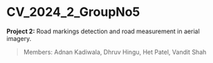 # CV_2024_2_GroupNo5
**Project 2:**  Road markings detection and road measurement in aerial imagery. 
> Members: Adnan Kadiwala, Dhruv Hingu, Het Patel, Vandit Shah

